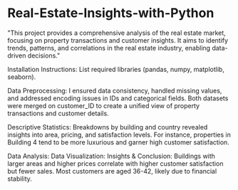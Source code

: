 # Real-Estate-Insights-with-Python

"This project provides a comprehensive analysis of the real estate market, focusing on property transactions and customer insights. It aims to identify trends, patterns, and correlations in the real estate industry, enabling data-driven decisions."

Installation Instructions: 
List required libraries (pandas, numpy, matplotlib, seaborn).

Data Preprocessing:
I ensured data consistency, handled missing values, and addressed encoding issues in IDs and categorical fields. Both datasets were merged on customer_ID to create a unified view of property transactions and customer details.

Descriptive Statistics:
Breakdowns by building and country revealed insights into area, pricing, and satisfaction levels. For instance, properties in Building 4 tend to be more luxurious and garner high customer satisfaction.

Data Analysis:
Data Visualization:
Insights & Conclusion:
Buildings with larger areas and higher prices correlate with higher customer satisfaction but fewer sales. Most customers are aged 36-42, likely due to financial stability.



